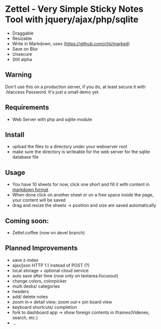 Zettel - Very Simple Sticky Notes Tool with jquery/ajax/php/sqlite
==================================================================

* Draggable
* Resizable
* Write in Markdown, uses (https://github.com/chjj/marked)
* Save on Blur
* Unsecure
* Still alpha

## Warning

Don't use this on a production server, if you do,
at least secure it with .htaccess Password.
It's just a small demo yet.

## Requirements

* Web Server with php and sqlite module

## Install

* upload the files to a directory under your webserver root
* make sure the directory is writeable for the web server for the sqlite database file

## Usage

* You have 10 sheets for now, click one short and fill it with content in [markdown format](http://daringfireball.net/projects/markdown/)
* When done click on another sheet or on a free space inside the page,
	your content will be saved
* drag and resize the sheets -> position and size are saved automatically	

## Coming soon:

* Zettel.coffee (now on devel branch)

## Planned Improvements

* save z-index
* ajax/json HTTP 1.1 instead of POST (?)
* local storage + optional cloud service
* auto save after time (now only on textarea.focusout)
* change colors, colorpicker
* multi desks/ categories
* headers
* add/ delete notes
* zoom in-> detail view; zoom out-> pin board view
* keyboard shortcuts/ completion
* fork to dashboard app -> show foreign contents in iframes(Videoes, search, etc.)
* ...
